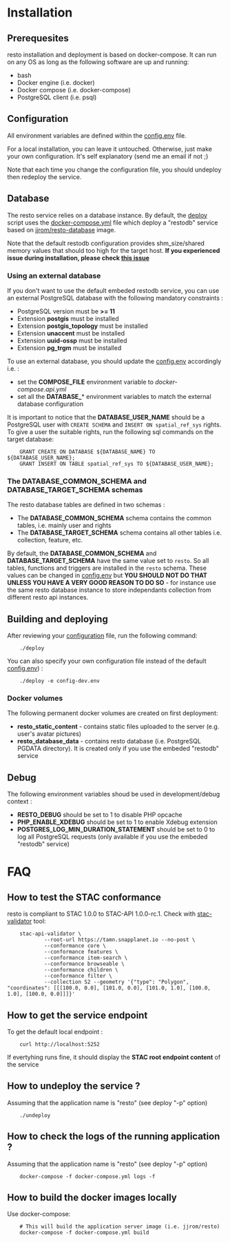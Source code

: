 # Installation

## Prerequesites
resto installation and deployment is based on docker-compose. It can run on any OS as long as the following software are up and running:

* bash
* Docker engine (i.e. docker)
* Docker compose (i.e. docker-compose)
* PostgreSQL client (i.e. psql)

## Configuration
All environment variables are defined within the [config.env](config.env) file.

For a local installation, you can leave it untouched. Otherwise, just make your own configuration. It's self explanatory (send me an email if not ;)

Note that each time you change the configuration file, you should undeploy then redeploy the service.

## Database
The resto service relies on a database instance. By default, the [deploy](deploy) script uses the [docker-compose.yml](docker-compose.yml) file which deploy
a "restodb" service based on [jjrom/resto-database](https://github.com/jjrom/resto-database) image.

Note that the default restodb configuration provides shm_size/shared memory values that should too high for the target host.
**If you experienced issue during installation, please check [this issue](https://github.com/jjrom/resto/issues/317#issuecomment-1258185471)**

### Using an external database
If you don't want to use the default embeded restodb service, you can use an external PostgreSQL database with the following mandatory constraints :

* PostgreSQL version must be **>= 11**
* Extension **postgis** must be installed
* Extension **postgis_topology** must be installed
* Extension **unaccent** must be installed
* Extension **uuid-ossp** must be installed
* Extension **pg_trgm** must be installed

To use an external database, you should update the [config.env](config.env) accordingly i.e. :

* set the **COMPOSE_FILE** environment variable to *docker-compose.api.yml*
* set all the **DATABASE_*** environment variables to match the external database configuration

It is important to notice that the **DATABASE_USER_NAME** should be a PostgreSQL user with `CREATE SCHEMA`  and `INSERT ON spatial_ref_sys` rights. To give a user the suitable rights, run the following sql commands on the target database:

        GRANT CREATE ON DATABASE ${DATABASE_NAME} TO ${DATABASE_USER_NAME};
        GRANT INSERT ON TABLE spatial_ref_sys TO ${DATABASE_USER_NAME};

### The DATABASE_COMMON_SCHEMA and DATABASE_TARGET_SCHEMA schemas
The resto database tables are defined in two schemas :

* The **DATABASE_COMMON_SCHEMA** schema contains the common tables, i.e. mainly user and rights
* The **DATABASE_TARGET_SCHEMA** schema contains all other tables i.e. collection, feature, etc.

By default, the **DATABASE_COMMON_SCHEMA** and **DATABASE_TARGET_SCHEMA** have the same value set to `resto`. So all tables, functions and triggers are installed in the `resto` schema.
These values can be changed in [config.env](config.env) but **YOU SHOULD NOT DO THAT UNLESS YOU HAVE A VERY GOOD REASON TO DO SO** - for instance use the same resto database instance to store independants collection from different resto api instances.
        
## Building and deploying
After reviewing your [configuration](config.env) file, run the following command:

        ./deploy

You can also specify your own configuration file instead of the default [config.env](config.env)) :

        ./deploy -e config-dev.env

### Docker volumes
The following permanent docker volumes are created on first deployment:

* **resto_static_content** - contains static files uploaded to the server (e.g. user's avatar pictures)
* **resto_database_data** - contains resto database (i.e. PostgreSQL PGDATA directory). It is created only if you use the embeded "restodb" service

## Debug
The following environment variables shoud be used in development/debug context :

* **RESTO_DEBUG** should be set to 1 to disable PHP opcache
* **PHP_ENABLE_XDEBUG** should be set to 1 to enable Xdebug extension 
* **POSTGRES_LOG_MIN_DURATION_STATEMENT** should be set to 0 to log all PostgreSQL requests (only available if you use the embeded "restodb" service)

# FAQ

## How to test the STAC conformance
resto is compliant to STAC 1.0.0 to STAC-API 1.0.0-rc.1. Check with [stac-validator](https://github.com/stac-utils/stac-api-validator) tool:

        stac-api-validator \
                --root-url https://tamn.snapplanet.io --no-post \
                --conformance core \
                --conformance features \
                --conformance item-search \
                --conformance browseable \
                --conformance children \
                --conformance filter \
                --collection S2 --geometry '{"type": "Polygon", "coordinates": [[[100.0, 0.0], [101.0, 0.0], [101.0, 1.0], [100.0, 1.0], [100.0, 0.0]]]}'

## How to get the service endpoint
To get the default local endpoint :

        curl http://localhost:5252

If evertyhing runs fine, it should display the **STAC root endpoint content** of the service

## How to undeploy the service ?
Assuming that the application name is "resto" (see deploy "-p" option)

        ./undeploy

## How to check the logs of the running application ?
Assuming that the application name is "resto" (see deploy "-p" option)

        docker-compose -f docker-compose.yml logs -f

## How to build the docker images locally
Use docker-compose:

        # This will build the application server image (i.e. jjrom/resto)
        docker-compose -f docker-compose.yml build

